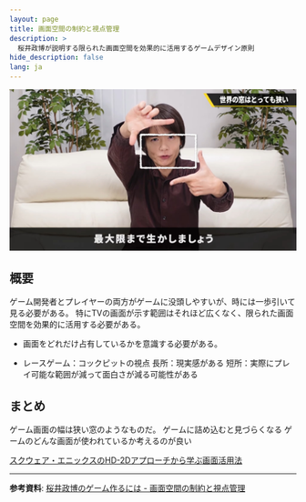 ```yaml
---
layout: page
title: 画面空間の制約と視点管理
description: >
  桜井政博が説明する限られた画面空間を効果的に活用するゲームデザイン原則
hide_description: false
lang: ja
---
```


![画面空間の制約と視点管理](/assets/img/blog/sakurai/screen-space-management.jpg)

## 概要
ゲーム開発者とプレイヤーの両方がゲームに没頭しやすいが、時には一歩引いて見る必要がある。
特にTVの画面が示す範囲はそれほど広くなく、限られた画面空間を効果的に活用する必要がある。

- 画面をどれだけ占有しているかを意識する必要がある。

- レースゲーム：コックピットの視点
  長所：現実感がある
  短所：実際にプレイ可能な範囲が減って面白さが減る可能性がある

## まとめ
ゲーム画面の幅は狭い窓のようなものだ。
ゲームに詰め込むと見づらくなる
ゲームのどんな画面が使われているか考えるのが良い

[スクウェア・エニックスのHD-2Dアプローチから学ぶ画面活用法](https://titane2.substack.com/p/hd-2d)

---

**参考資料**: [桜井政博のゲーム作るには - 画面空間の制約と視点管理](https://www.youtube.com/watch?v=jHuwZIHdKSs&list=PLi8SA3sbzYVRzUK6Wqd_g6ZGjDpIWZdim&index=5) 